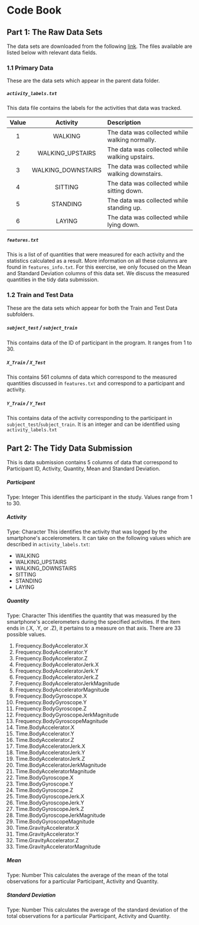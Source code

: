 # Code Book
## Part 1: The Raw Data Sets
The data sets are downloaded from the following [link](http://archive.ics.uci.edu/ml/datasets/Human+Activity+Recognition+Using+Smartphones). The files available are listed below with relevant data fields.

### 1.1 Primary Data
These are the data sets which appear in the parent data folder.
##### `activity_labels.txt`
This data file contains the labels for the activities that data was tracked.

| Value        |  Activity      |   Description           |
| :---:| :----------------: |   :------------------- |
| 1|  WALKING |  The data was collected while walking normally.|
| 2|  WALKING_UPSTAIRS |  The data was collected while walking upstairs.|
| 3| WALKING_DOWNSTAIRS | The data was collected while walking downstairs.|
| 4| SITTING | The data was collected while sitting down. |
| 5| STANDING | The data was collected while standing up. |
| 6| LAYING | The data was collected while lying down. |
    
##### `features.txt`
This is a list of of quantities that were measured for each activity and the statistics calculated as a result. More information on all these columns are found in `features_info.txt`. For this exercise, we only focused on the Mean and Standard Deviation columns of this data set. We discuss the measured quantities in the tidy data submission.

### 1.2 Train and Test Data
These are the data sets which appear for both the Train and Test Data subfolders. 
##### `subject_test` / `subject_train`
This contains data of the ID of participant in the program. It ranges from 1 to 30.

##### `X_Train` / `X_Test`
This contains 561 columns of data which correspond to the measured quantities discussed in `features.txt` and correspond to a participant and activity.

##### `Y_Train` / `Y_Test`
This contains data of the activity corresponding to the participant in  `subject_test`/`subject_train`. It is an integer and can be identified using `activity_labels.txt` 

## Part 2: The Tidy Data Submission
This is data submission contains 5 columns of data that correspond to Participant ID, Activity, Quantity, Mean and Standard Deviation.

##### Participant
Type: Integer
This identifies the participant in the study. Values range from 1 to 30.

##### Activity
Type: Character
This identifies the activity that was logged by the smartphone's accelerometers. It can take on the following values which are described in `activity_labels.txt`:
* WALKING
* WALKING_UPSTAIRS
* WALKING_DOWNSTAIRS
* SITTING
* STANDING
* LAYING

##### Quantity
Type: Character
This identifies the quantity that was measured by the smartphone's accelerometers during the specified activities. 
If the item ends in (.X, .Y, or .Z), it pertains to a measure on that axis.
There are 33 possible values.

1. Frequency.BodyAccelerator.X
2. Frequency.BodyAccelerator.Y
3. Frequency.BodyAccelerator.Z
4. Frequency.BodyAcceleratorJerk.X
5. Frequency.BodyAcceleratorJerk.Y
6. Frequency.BodyAcceleratorJerk.Z
7. Frequency.BodyAcceleratorJerkMagnitude
8. Frequency.BodyAcceleratorMagnitude
9. Frequency.BodyGyroscope.X
10. Frequency.BodyGyroscope.Y
11. Frequency.BodyGyroscope.Z
12. Frequency.BodyGyroscopeJerkMagnitude
13. Frequency.BodyGyroscopeMagnitude
14. Time.BodyAccelerator.X
15. Time.BodyAccelerator.Y
16. Time.BodyAccelerator.Z
17. Time.BodyAcceleratorJerk.X
18. Time.BodyAcceleratorJerk.Y
19. Time.BodyAcceleratorJerk.Z
20. Time.BodyAcceleratorJerkMagnitude
21. Time.BodyAcceleratorMagnitude
22. Time.BodyGyroscope.X
23. Time.BodyGyroscope.Y
24. Time.BodyGyroscope.Z
25. Time.BodyGyroscopeJerk.X
26. Time.BodyGyroscopeJerk.Y
27. Time.BodyGyroscopeJerk.Z
28. Time.BodyGyroscopeJerkMagnitude
29. Time.BodyGyroscopeMagnitude
30. Time.GravityAccelerator.X
31. Time.GravityAccelerator.Y
32. Time.GravityAccelerator.Z
33. Time.GravityAcceleratorMagnitude
 
##### Mean
Type: Number
This calculates the average of the mean of the total observations for a particular Participant, Activity and Quantity.

##### Standard Deviation
Type: Number
This calculates the average of the standard deviation of the total observations for a particular Participant, Activity and Quantity.